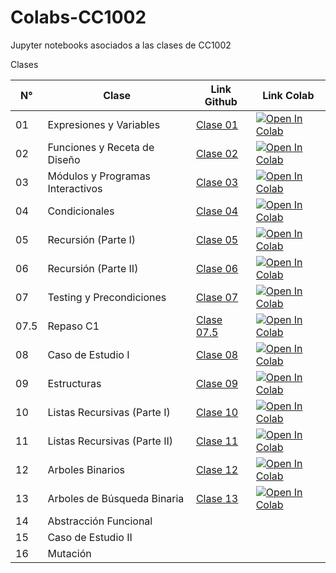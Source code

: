 # Colabs-CC1002
Jupyter notebooks asociados a las clases de CC1002


Clases

| N° | Clase                            | Link Github | Link Colab |
|----|----------------------------------|-------------|------------|
| 01 | Expresiones y Variables          | [Clase 01](/Clase_01_Expresiones_y_Variables/Clase01_Expresiones_y_Variables.ipynb)             | <a href="https://colab.research.google.com/github/valentitos/Colabs-CC1002/blob/main/Clase_01_Expresiones_y_Variables/Clase01_Expresiones_y_Variables.ipynb" target="_parent"><img src="https://colab.research.google.com/assets/colab-badge.svg" alt="Open In Colab"/></a>           |
| 02 | Funciones y Receta de Diseño     | [Clase 02](/Clase_02_Funciones/Clase02_Diseño_de_funciones.ipynb)            |   <a href="https://colab.research.google.com/github/valentitos/Colabs-CC1002/blob/main/Clase_02_Funciones/Clase02_Diseño_de_funciones.ipynb" target="_parent"><img src="https://colab.research.google.com/assets/colab-badge.svg" alt="Open In Colab"/></a>         |
| 03 | Módulos y Programas Interactivos | [Clase 03](/Clase_03_Modulos/Clase03_Modulos_y_Programas_Interactivos.ipynb)           |  <a href="https://colab.research.google.com/github/valentitos/Colabs-CC1002/blob/main/Clase_03_Modulos/Clase03_Modulos_y_Programas_Interactivos.ipynb" target="_parent"><img src="https://colab.research.google.com/assets/colab-badge.svg" alt="Open In Colab"/></a>          |
| 04 | Condicionales                    | [Clase 04](/Clase_04_Condicionales/Clase04_Condicionales.ipynb)            |  <a href="https://colab.research.google.com/github/valentitos/Colabs-CC1002/blob/main/Clase_04_Condicionales/Clase04_Condicionales.ipynb" target="_parent"><img src="https://colab.research.google.com/assets/colab-badge.svg" alt="Open In Colab"/></a>          |
| 05 | Recursión (Parte I)              | [Clase 05](/Clase_05_Recursion_parte1/Clase05_Recursion_parte1.ipynb)            | <a href="https://colab.research.google.com/github/valentitos/Colabs-CC1002/blob/main/Clase_05_Recursion_parte1/Clase05_Recursion_parte1.ipynb" target="_parent"><img src="https://colab.research.google.com/assets/colab-badge.svg" alt="Open In Colab"/></a>           |
| 06 | Recursión (Parte II)             | [Clase 06](/Clase_06_Recursion_parte2/Clase06_Recursion_2.ipynb)            | <a href="https://colab.research.google.com/github/valentitos/Colabs-CC1002/blob/main/Clase_06_Recursion_parte2/Clase06_Recursion_2.ipynb" target="_parent"><img src="https://colab.research.google.com/assets/colab-badge.svg" alt="Open In Colab"/></a>           |
| 07 | Testing y Precondiciones         | [Clase 07](/Clase_07_Testing/Clase07_Testing.ipynb)            | <a href="https://colab.research.google.com/github/valentitos/Colabs-CC1002/blob/main/Clase_07_Testing/Clase07_Testing.ipynb" target="_parent"><img src="https://colab.research.google.com/assets/colab-badge.svg" alt="Open In Colab"/></a>           |
| 07.5 | Repaso C1       | [Clase 07.5](/Clase_07_5_RepasoC1/Clase07_5_RepasoC1.ipynb)            | <a href="https://colab.research.google.com/github/valentitos/Colabs-CC1002/blob/main/Clase_07_5_RepasoC1/Clase07_5_RepasoC1.ipynb" target="_parent"><img src="https://colab.research.google.com/assets/colab-badge.svg" alt="Open In Colab"/></a>           |
| 08 | Caso de Estudio I                | [Clase 08](/Clase_08_CasoEstudio_I/Clase08_Caso_Estudio_I.ipynb)            |  <a href="https://colab.research.google.com/github/valentitos/Colabs-CC1002/blob/main/Clase_08_CasoEstudio_I/Clase08_Caso_Estudio_I.ipynb" target="_parent"><img src="https://colab.research.google.com/assets/colab-badge.svg" alt="Open In Colab"/></a>          |
| 09 | Estructuras                      | [Clase 09](/Clase_09_Estructuras/Clase09_Estructuras.ipynb)            | <a href="https://colab.research.google.com/github/valentitos/Colabs-CC1002/blob/main/Clase_09_Estructuras/Clase09_Estructuras.ipynb" target="_parent"><img src="https://colab.research.google.com/assets/colab-badge.svg" alt="Open In Colab"/></a>           |
| 10 | Listas Recursivas (Parte I)      | [Clase 10](/Clase_10_Listas_Recursivas/Clase10_Listas_recursivas.ipynb)            | <a href="https://colab.research.google.com/github/valentitos/Colabs-CC1002/blob/main/Clase_10_Listas_Recursivas/Clase10_Listas_recursivas.ipynb" target="_parent"><img src="https://colab.research.google.com/assets/colab-badge.svg" alt="Open In Colab"/></a>           |
| 11 | Listas Recursivas (Parte II)     | [Clase 11](/Clase_11_Listas_Recursivas_parte2/Clase11_Listas_recursivas_parte2.ipynb)            | <a href="https://colab.research.google.com/github/valentitos/Colabs-CC1002/blob/main/Clase_11_Listas_Recursivas_parte2/Clase11_Listas_recursivas_parte2.ipynb" target="_parent"><img src="https://colab.research.google.com/assets/colab-badge.svg" alt="Open In Colab"/></a>           |
| 12 | Arboles Binarios                 | [Clase 12](/Clase_12_Arboles_Binarios/Clase12_Arboles_Binarios.ipynb)            | <a href="https://colab.research.google.com/github/valentitos/Colabs-CC1002/blob/main/Clase_12_Arboles_Binarios/Clase12_Arboles_Binarios.ipynb" target="_parent"><img src="https://colab.research.google.com/assets/colab-badge.svg" alt="Open In Colab"/></a>           |
| 13 | Arboles de Búsqueda Binaria      | [Clase 13](/Clase_13_Arboles_Busqueda_Binaria/Clase13_Arboles_Busqueda_Binaria.ipynb)            | <a href="https://colab.research.google.com/github/valentitos/Colabs-CC1002/blob/main/Clase_13_Arboles_Busqueda_Binaria/Clase13_Arboles_Busqueda_Binaria.ipynb" target="_parent"><img src="https://colab.research.google.com/assets/colab-badge.svg" alt="Open In Colab"/></a>            |
| 14 | Abstracción Funcional            |           |            |
| 15 | Caso de Estudio II               |            |            |
| 16 | Mutación                         |           |            |